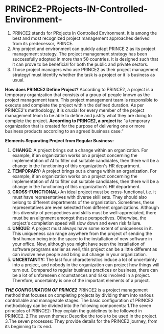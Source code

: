 # PRINCE2-PRojects-IN-Controlled-Environment-

1. PRINCE2 stands for PRojects In Controlled Environment. It is among the best and most recognized project management approaches derived from its predecessor, PRINCE.
2. Any project and environment can quickly adapt PRINCE 2 as its project management strategy. The project management strategy has been successfully adopted in more than 50 countries. It is designed such that it can prove to be beneficial for both the public and private sectors.
3. Those project managers who use PRINCE2 as their project management strategy/ must identify whether the task is a project or it is business as usual.


**How does PRINCE2 Define Project?**
According to PRINCE2, a project is a temporary organization that consists of a group of people known as the project management team. This project management team is responsible to execute and complete the project within the defined duration. As per PRINCE2's methodology, it is crucial for every member of the project management team to be able to define and justify what they are doing to complete the project. 
**According to PRINCE2, a project is:** "a temporary organization that is created for the purpose of delivering one or more business products according to an agreed business case.”

**Elements Separating Project from Regular Business:**
1. **CHANGE**: A project brings out a change within an organization. For example, if an organization works on a project concerning the implementation of AI to filter out suitable candidates, then there will be a change in the functioning of this organization's HR department.
2. **TEMPORARY:** A project brings out a change within an organization. For example, if an organization works on a project concerning the implementation of AI to filter out suitable candidates, then there will be a change in the functioning of this organization's HR department.
3. **CROSS-FUNCTIONAL:** An ideal project must be cross-functional, i.e. it must have representatives with diverse skill sets. They should also belong to different departments of the organization. Sometimes, these representatives are even selected from different organizations.
 Although this diversity of perspectives and skills must be well-appreciated, there must be an alignment amongst these perspectives. Otherwise, the project's completion speed will slow down and even risk failure.
4. **UNIQUE:** A project must always have some extent of uniqueness in it. This uniqueness can range anywhere from the project of sending the first human being into the space to the installation of new software in your office. Now, although you might have seen the installation of software programs earlier as well, this project can be a little different as can involve new people and bring out change in your organization.
5. **UNCERTAINTY:** The last four characteristics induce a lot of uncertainty into a project, and nobody in the organization can project how things will turn out. Compared to regular business practices or business, there can be a lot of unforeseen circumstances and risks involved in a project. Therefore, uncertainty is one of the important elements of a project.

_**THE CONFIGURATION OF PRINCE2**_
PRINCE2 is a project management method that focuses on completing projects by dividing them into various controllable and manageable stages. The basic configuration of PRINCE2 methodology can be divided into the following components:
1.The seven principles of PRINCE2:  They explain the guidelines to be followed in PRINCE2.
2.The seven themes: Describe the tools to be used in the project.
3.The seven processes: They provide details for the PRINCE2 journey, from its beginning to its end.

